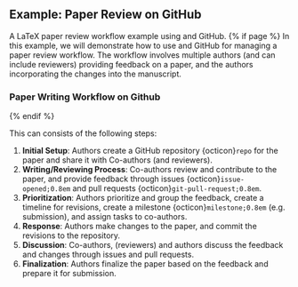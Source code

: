 ## Example: Paper Review on GitHub<i class="fab fa-github"></i>

A LaTeX paper review workflow example using <i class="fab fa-git"></i> and GitHub<i class="fab fa-github"></i>.
{% if page %}
In this example, we will demonstrate how to use <i class="fab fa-git"></i> and GitHub<i class="fab fa-github"></i> for managing a paper review workflow.
The workflow involves multiple authors (and can include reviewers) providing feedback on a paper, and the authors incorporating the changes into the manuscript.

### Paper Writing Workflow on Github<i class="fab fa-github"></i>
{% endif %}

This can consists of the following steps:

1. **Initial Setup**: Authors create a GitHub repository {octicon}`repo` for the paper and share it with Co-authors (and reviewers).
2. **Writing/Reviewing Process**: Co-authors review and contribute to the paper, and provide feedback through issues {octicon}`issue-opened;0.8em` and pull requests {octicon}`git-pull-request;0.8em`.
3. **Prioritization**: Authors prioritize and group the feedback, create a timeline for revisions, create a milestone {octicon}`milestone;0.8em` (e.g. submission), and assign tasks to co-authors.
4. **Response**: Authors make changes to the paper, and commit the revisions to the repository.
4. **Discussion**: Co-authors, (reviewers) and authors discuss the feedback and changes through issues and pull requests.
5. **Finalization**: Authors finalize the paper based on the feedback and prepare it for submission.
